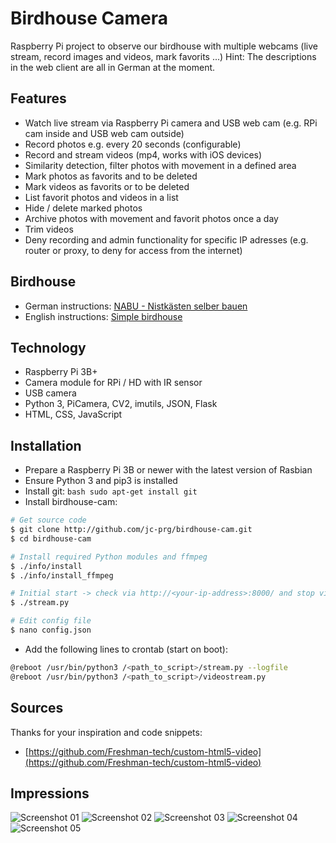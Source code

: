 # Birdhouse Camera

Raspberry Pi project to observe our birdhouse with multiple webcams (live stream, record images and videos, mark favorits ...)
Hint: The descriptions in the web client are all in German at the moment.

## Features

* Watch live stream via Raspberry Pi camera and USB web cam (e.g. RPi cam inside and USB web cam outside)
* Record photos e.g. every 20 seconds (configurable)
* Record and stream videos (mp4, works with iOS devices)
* Similarity detection, filter photos with movement in a defined area
* Mark photos as favorits and to be deleted
* Mark videos as favorits or to be deleted
* List favorit photos and videos in a list
* Hide / delete marked photos
* Archive photos with movement and favorit photos once a day
* Trim videos
* Deny recording and admin functionality for specific IP adresses (e.g. router or proxy, to deny for access from the internet)

## Birdhouse

* German instructions: [NABU - Nistkästen selber bauen](https://www.nabu.de/tiere-und-pflanzen/voegel/helfen/nistkaesten/index.html)
* English instructions: [Simple birdhouse](https://suncatcherstudio.com/birds/birdhouse-plans-simple/)

## Technology

* Raspberry Pi 3B+
* Camera module for RPi / HD with IR sensor
* USB camera
* Python 3, PiCamera, CV2, imutils, JSON, Flask
* HTML, CSS, JavaScript

## Installation

* Prepare a Raspberry Pi 3B or newer with the latest version of Rasbian
* Ensure Python 3 and pip3 is installed
* Install git: ```bash sudo apt-get install git ```
* Install birdhouse-cam:
```bash 
# Get source code
$ git clone http://github.com/jc-prg/birdhouse-cam.git
$ cd birdhouse-cam

# Install required Python modules and ffmpeg
$ ./info/install
$ ./info/install_ffmpeg

# Initial start -> check via http://<your-ip-address>:8000/ and stop via <Ctrl>+<C>
$ ./stream.py

# Edit config file
$ nano config.json
```
* Add the following lines to crontab (start on boot):
```bash 
@reboot /usr/bin/python3 /<path_to_script>/stream.py --logfile
@reboot /usr/bin/python3 /<path_to_script>/videostream.py
```

## Sources

Thanks for your inspiration and code snippets:

* [https://github.com/Freshman-tech/custom-html5-video](https://github.com/Freshman-tech/custom-html5-video)

## Impressions
![Screenshot 01](info/screenshot_06.png)
![Screenshot 02](info/screenshot_07.png)
![Screenshot 03](info/screenshot_08.png)
![Screenshot 04](info/screenshot_09.png)
![Screenshot 05](info/screenshot_10.png)

